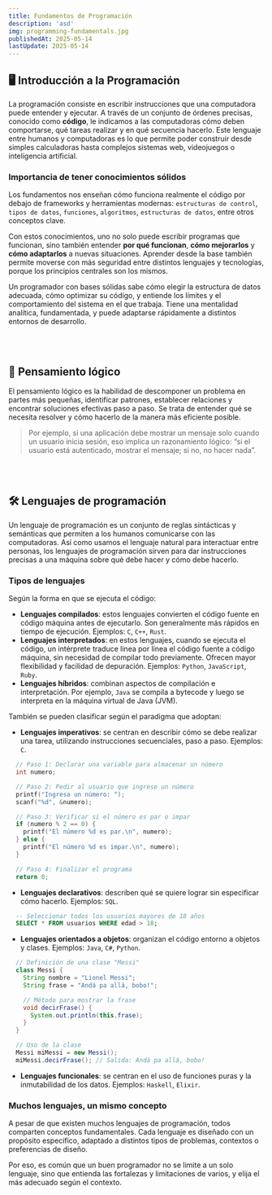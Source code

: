 ```yaml
---
title: Fundamentos de Programación
description: 'asd'
img: programming-fundamentals.jpg
publishedAt: 2025-05-14
lastUpdate: 2025-05-14
---
```


## 🖥️ Introducción a la Programación

La programación consiste en escribir instrucciones que una computadora puede entender y ejecutar. A través de un conjunto de órdenes precisas, conocido como **código**, le indicamos a las computadoras cómo deben comportarse, qué tareas realizar y en qué secuencia hacerlo. Este lenguaje entre humanos y computadoras es lo que permite poder construir desde simples calculadoras hasta complejos sistemas web, videojuegos o inteligencia artificial.

### Importancia de tener conocimientos sólidos

Los fundamentos nos enseñan cómo funciona realmente el código por debajo de frameworks y herramientas modernas: `estructuras de control`, `tipos de datos`, `funciones`, `algoritmos`, `estructuras de datos`, entre otros conceptos clave.

Con estos conocimientos, uno no solo puede escribir programas que funcionan, sino también entender **por qué funcionan**, **cómo mejorarlos** y **cómo adaptarlos** a nuevas situaciones. Aprender desde la base también permite moverse con más seguridad entre distintos lenguajes y tecnologías, porque los principios centrales son los mismos.

Un programador con bases sólidas sabe cómo elegir la estructura de datos adecuada, cómo optimizar su código, y entiende los límites y el comportamiento del sistema en el que trabaja. Tiene una mentalidad analítica, fundamentada, y puede adaptarse rápidamente a distintos entornos de desarrollo.

<br /><br />

## 🧠 Pensamiento lógico

El pensamiento lógico es la habilidad de descomponer un problema en partes más pequeñas, identificar patrones, establecer relaciones y encontrar soluciones efectivas paso a paso. Se trata de entender qué se necesita resolver y cómo hacerlo de la manera más eficiente posible.

> Por ejemplo, si una aplicación debe mostrar un mensaje solo cuando un usuario inicia sesión, eso implica un razonamiento lógico: “si el usuario está autenticado, mostrar el mensaje; si no, no hacer nada”.

<br /><br />

## 🛠️ Lenguajes de programación

Un lenguaje de programación es un conjunto de reglas sintácticas y semánticas que permiten a los humanos comunicarse con las computadoras. Así como usamos el lenguaje natural para interactuar entre personas, los lenguajes de programación sirven para dar instrucciones precisas a una máquina sobre qué debe hacer y cómo debe hacerlo.

### Tipos de lenguajes

Según la forma en que se ejecuta el código:

- **Lenguajes compilados**: estos lenguajes convierten el código fuente en código máquina antes de ejecutarlo. Son generalmente más rápidos en tiempo de ejecución. Ejemplos: `C`, `C++`, `Rust`.
- **Lenguajes interpretados**: en estos lenguajes, cuando se ejecuta el código, un intérprete traduce linea por línea el código fuente a código máquina, sin necesidad de compilar todo previamente. Ofrecen mayor flexibilidad y facilidad de depuración. Ejemplos: `Python`, `JavaScript`, `Ruby`.
- **Lenguajes híbridos**: combinan aspectos de compilación e interpretación. Por ejemplo, `Java` se compila a bytecode y luego se interpreta en la máquina virtual de Java (JVM).

También se pueden clasificar según el paradigma que adoptan:

- **Lenguajes imperativos**: se centran en describir cómo se debe realizar una tarea, utilizando instrucciones secuenciales, paso a paso. Ejemplos: `C`.

```c
  // Paso 1: Declarar una variable para almacenar un número
  int numero;

  // Paso 2: Pedir al usuario que ingrese un número
  printf("Ingresa un número: ");
  scanf("%d", &numero);

  // Paso 3: Verificar si el número es par o impar
  if (numero % 2 == 0) {
    printf("El número %d es par.\n", numero);
  } else {
    printf("El número %d es impar.\n", numero);
  }

  // Paso 4: Finalizar el programa
  return 0;
```

- **Lenguajes declarativos**: describen qué se quiere lograr sin especificar cómo hacerlo. Ejemplos: `SQL`.

```sql
  -- Seleccionar todos los usuarios mayores de 18 años
  SELECT * FROM usuarios WHERE edad > 18;
```

- **Lenguajes orientados a objetos**: organizan el código entorno a objetos y clases. Ejemplos: `Java`, `C#`, `Python`.

```java
  // Definición de una clase "Messi"
  class Messi {
    String nombre = "Lionel Messi";
    String frase = "Andá pa allá, bobo!";

    // Método para mostrar la frase
    void decirFrase() {
      System.out.println(this.frase);
    }
  }

  // Uso de la clase
  Messi miMessi = new Messi();
  miMessi.decirFrase(); // Salida: Andá pa allá, bobo!
```

- **Lenguajes funcionales**: se centran en el uso de funciones puras y la inmutabilidad de los datos. Ejemplos: `Haskell`, `Elixir`.

### Muchos lenguajes, un mismo concepto

A pesar de que existen muchos lenguajes de programación, todos comparten conceptos fundamentales. Cada lenguaje es diseñado con un propósito específico, adaptado a distintos tipos de problemas, contextos o preferencias de diseño.

Por eso, es común que un buen programador no se limite a un solo lenguaje, sino que entienda las fortalezas y limitaciones de varios, y elija el más adecuado según el contexto.

